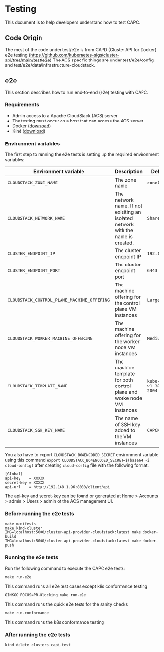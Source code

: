 # Testing

This document is to help developers understand how to test CAPC.

## Code Origin

The most of the code under test/e2e is from CAPD (Cluster API for Docker) e2e testing (https://github.com/kubernetes-sigs/cluster-api/tree/main/test/e2e)
The ACS specific things are under test/e2e/config and test/e2e/data/infrastructure-cloudstack. 

## e2e

This section describes how to run end-to-end (e2e) testing with CAPC.

### Requirements

* Admin access to a Apache CloudStack (ACS) server
* The testing must occur on a host that can access the ACS server
* Docker ([download](https://www.docker.com/get-started))
* Kind ([download](https://kind.sigs.k8s.io/docs/user/quick-start/#installing-with-a-package-manager))

### Environment variables

The first step to running the e2e tests is setting up the required environment variables:

| Environment variable                         | Description                                                                      | Default Value               |
| -------------------------------------------- | ---------------------------------------------------------------------------------| --------------------------- |
|  `CLOUDSTACK_ZONE_NAME`                      | The zone name                                                                    | `zone1`                     |
|  `CLOUDSTACK_NETWORK_NAME`                   | The network name. If not exisiting an isolated network with the name is created. | `Shared1`                   |
|  `CLUSTER_ENDPOINT_IP`                       | The cluster endpoint IP                                                          | `192.168.1.38`              |
|  `CLUSTER_ENDPOINT_PORT`                     | The cluster endpoint port                                                        | `6443`                      |
|  `CLOUDSTACK_CONTROL_PLANE_MACHINE_OFFERING` | The machine offering for the control plane VM instances                          | `Large Instance`            |
|  `CLOUDSTACK_WORKER_MACHINE_OFFERING`        | The machine offering for the worker node VM instances                            | `Medium Instance`           |
|  `CLOUDSTACK_TEMPLATE_NAME`                  | The machine template for both control plane and worke node VM instances          | `kube-v1.20.10/ubuntu-2004` |
|  `CLOUDSTACK_SSH_KEY_NAME`                   | The name of SSH key added to the VM instances                                    | `CAPCKeyPair6`              |

You also have to export `CLOUDSTACK_B64ENCODED_SECRET` environment variable using this command `export CLOUDSTACK_B64ENCODED_SECRET=$(base64 -i cloud-config)` after creating `cloud-config` file with the following format.

```
[Global]
api-key    = XXXXX
secret-key = XXXXX
api-url    = http://192.168.1.96:8080/client/api
```

The api-key and secret-key can be found or generated at Home > Accounts > admin > Users > admin of the ACS management UI. 

### Before running the e2e tests

```
make manifests
make kind-cluster
IMG=localhost:5000/cluster-api-provider-cloudstack:latest make docker-build
IMG=localhost:5000/cluster-api-provider-cloudstack:latest make docker-push
```

### Running the e2e tests

Run the following command to execute the CAPC e2e tests:

```shell
make run-e2e
```
This command runs all e2e test cases except k8s conformance testing

```shell
GINKGO_FOCUS=PR-Blocking make run-e2e
```
This command runs the quick e2e tests for the sanity checks

```shell
make run-conformance
```
This command runs the k8s conformance testing

### After running the e2e tests

```
kind delete clusters capi-test
```
